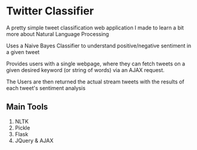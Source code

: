 # Twitter Classifier
A pretty simple tweet classification web application I made to learn a bit more about Natural Language Processing

Uses a Naive Bayes Classifier to understand positive/negative sentiment in a given tweet

Provides users with a single webpage, where they can fetch tweets on a given desired keyword (or string of words) via an AJAX request.
 
The Users are then returned the actual stream tweets with the results of each tweet's sentiment analysis

## Main Tools ##
1) NLTK 
2) Pickle
3) Flask
4) JQuery & AJAX